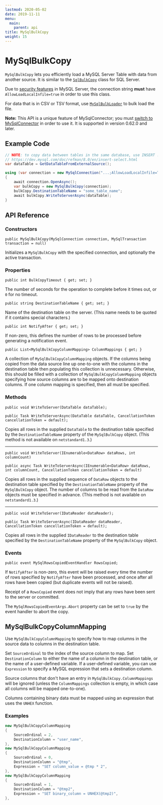 ```yaml
---
lastmod: 2020-05-02
date: 2019-11-11
menu:
  main:
    parent: api
title: MySqlBulkCopy
weight: 15
---
```


# MySqlBulkCopy

`MySqlBulkCopy` lets you efficiently load a MySQL Server Table with data from another source.
It is similar to the [`SqlBulkCopy`](https://docs.microsoft.com/en-us/dotnet/api/system.data.sqlclient.sqlbulkcopy) class
for SQL Server.

Due to [security features](../troubleshooting/load-data-local-infile/) in MySQL Server, the connection string
**must** have `AllowLoadLocalInfile=true` in order to use this class.

For data that is in CSV or TSV format, use [`MySqlBulkLoader`](api/mysql-bulk-loader/) to bulk load the file.

**Note:** This API is a unique feature of MySqlConnector; you must [switch to MySqlConnector](../../overview/installing/)
in order to use it. It is supported in version 0.62.0 and later.

## Example Code

```csharp
// NOTE: to copy data between tables in the same database, use INSERT ... SELECT
// https://dev.mysql.com/doc/refman/8.0/en/insert-select.html
var dataTable = GetDataTableFromExternalSource();

using (var connection = new MySqlConnection("...;AllowLoadLocalInfile=True"))
{
	await connection.OpenAsync();
	var bulkCopy = new MySqlBulkCopy(connection);
	bulkCopy.DestinationTableName = "some_table_name";
	await bulkCopy.WriteToServerAsync(dataTable);
}
```

## API Reference

### Constructors

`public MySqlBulkCopy(MySqlConnection connection, MySqlTransaction transaction = null)`

Initializes a `MySqlBulkCopy` with the specified connection, and optionally the active transaction.

### Properties

`public int BulkCopyTimeout { get; set; }`

The number of seconds for the operation to complete before it times out, or `0` for no timeout.

`public string DestinationTableName { get; set; }`

Name of the destination table on the server. (This name needs to be quoted if it contains special characters.)

`public int NotifyAfter { get; set; }`

If non-zero, this defines the number of rows to be processed before generating a notification event.

`public List<MySqlBulkCopyColumnMapping> ColumnMappings { get; }`

A collection of `MySqlBulkCopyColumnMapping` objects. If the columns being copied from the
data source line up one-to-one with the columns in the destination table then populating this collection is
unnecessary. Otherwise, this should be filled with a collection of `MySqlBulkCopyColumnMapping` objects
specifying how source columns are to be mapped onto destination columns. If one column mapping is specified,
then all must be specified.

### Methods

`public void WriteToServer(DataTable dataTable);`

`public Task WriteToServerAsync(DataTable dataTable, CancellationToken cancellationToken = default);`

Copies all rows in the supplied `DataTable` to the destination table specified by the `DestinationTableName` property of the `MySqlBulkCopy` object.
(This method is not available on `netstandard1.3`.)

***

`public void WriteToServer(IEnumerable<DataRow> dataRows, int columnCount)`

`public async Task WriteToServerAsync(IEnumerable<DataRow> dataRows, int columnCount, CancellationToken cancellationToken = default)`

Copies all rows in the supplied sequence of `DataRow` objects to the destination table specified by the `DestinationTableName` property of the `MySqlBulkCopy` object. The number of columns to be read from the `DataRow` objects must be specified in advance.
(This method is not available on `netstandard1.3`.)

***

`public void WriteToServer(IDataReader dataReader);`

`public Task WriteToServerAsync(IDataReader dataReader, CancellationToken cancellationToken = default);`

Copies all rows in the supplied `IDataReader` to the destination table specified by the `DestinationTableName` property of the `MySqlBulkCopy` object.

### Events

`public event MySqlRowsCopiedEventHandler RowsCopied;`

If `NotifyAfter` is non-zero, this event will be raised every time the number of rows specified by
`NotifyAfter` have been processed, and once after all rows have been copied (but duplicate events
will not be raised).

Receipt of a `RowsCopied` event does not imply that any rows have been sent to the server or committed.

The `MySqlRowsCopiedEventArgs.Abort` property can be set to `true` by the event handler to abort
the copy.

## MySqlBulkCopyColumnMapping

Use `MySqlBulkCopyColumnMapping` to specify how to map columns in the source data to
columns in the destination table.

Set `SourceOrdinal` to the index of the source column to map. Set `DestinationColumn` to
either the name of a column in the destination table, or the name of a user-defined variable.
If a user-defined variable, you can use `Expression` to specify a MySQL expression that sets
a destination column.

Source columns that don't have an entry in `MySqlBulkCopy.ColumnMappings` will be ignored
(unless the `ColumnMappings` collection is empty, in which case all columns will be mapped
one-to-one).

Columns containing binary data must be mapped using an expression that uses the `UNHEX` function.

### Examples

```csharp
new MySqlBulkCopyColumnMapping
{
    SourceOrdinal = 2,
    DestinationColumn = "user_name",
},
new MySqlBulkCopyColumnMapping
{
    SourceOrdinal = 0,
    DestinationColumn = "@tmp",
    Expression = "SET column_value = @tmp * 2",
},
new MySqlBulkCopyColumnMapping
{
    SourceOrdinal = 1,
    DestinationColumn = "@tmp2",
    Expression = "SET binary_column = UNHEX(@tmp2)",
},
```
